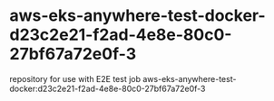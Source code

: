 # aws-eks-anywhere-test-docker-d23c2e21-f2ad-4e8e-80c0-27bf67a72e0f-3
repository for use with E2E test job aws-eks-anywhere-test-docker:d23c2e21-f2ad-4e8e-80c0-27bf67a72e0f-3
